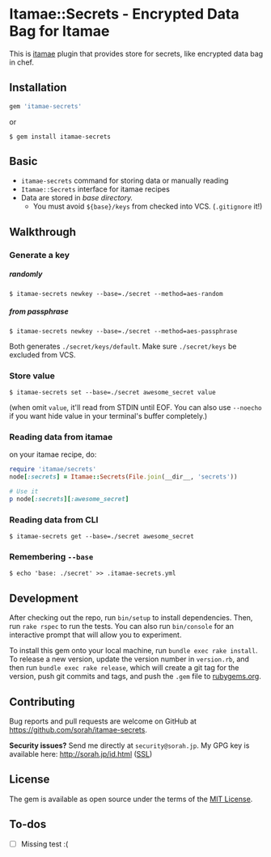 # Itamae::Secrets - Encrypted Data Bag for Itamae

This is [itamae](https://github.com/itamae-kitchen/itamae) plugin that provides store for secrets, like encrypted data bag in chef.

## Installation

```ruby
gem 'itamae-secrets'
```

or

```
$ gem install itamae-secrets
```

## Basic

- `itamae-secrets` command for storing data or manually reading
- `Itamae::Secrets` interface for itamae recipes
- Data are stored in _base directory._
  - You must avoid `${base}/keys` from checked into VCS. (`.gitignore` it!)

## Walkthrough

### Generate a key

##### randomly

```
$ itamae-secrets newkey --base=./secret --method=aes-random
```

##### from passphrase

```
$ itamae-secrets newkey --base=./secret --method=aes-passphrase
```

Both generates `./secret/keys/default`. Make sure `./secret/keys` be excluded from VCS.

### Store value

```
$ itamae-secrets set --base=./secret awesome_secret value
```

(when omit `value`, it'll read from STDIN until EOF. You can also use `--noecho` if you want hide value in your terminal's buffer completely.)

### Reading data from itamae

on your itamae recipe, do:

``` ruby
require 'itamae/secrets'
node[:secrets] = Itamae::Secrets(File.join(__dir__, 'secrets'))

# Use it
p node[:secrets][:awesome_secret]
```

### Reading data from CLI

```
$ itamae-secrets get --base=./secret awesome_secret
```

### Remembering `--base`

```
$ echo 'base: ./secret' >> .itamae-secrets.yml
```

## Development

After checking out the repo, run `bin/setup` to install dependencies. Then, run `rake rspec` to run the tests. You can also run `bin/console` for an interactive prompt that will allow you to experiment.

To install this gem onto your local machine, run `bundle exec rake install`. To release a new version, update the version number in `version.rb`, and then run `bundle exec rake release`, which will create a git tag for the version, push git commits and tags, and push the `.gem` file to [rubygems.org](https://rubygems.org).

## Contributing

Bug reports and pull requests are welcome on GitHub at https://github.com/sorah/itamae-secrets.

__Security issues?__ Send me directly at `security@sorah.jp`. My GPG key is available here: <http://sorah.jp/id.html> ([SSL](https://github.com/sorah/sorah.jp/tree/master/source/pgp-pubkeys))


## License

The gem is available as open source under the terms of the [MIT License](http://opensource.org/licenses/MIT).

## To-dos

- [ ] Missing test :(
